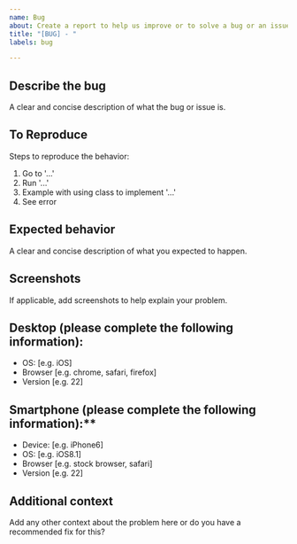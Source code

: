 ```yaml
---
name: Bug
about: Create a report to help us improve or to solve a bug or an issue
title: "[BUG] - "
labels: bug

---
```


## Describe the bug
A clear and concise description of what the bug or issue is.

## To Reproduce
Steps to reproduce the behavior:
1. Go to '...'
2. Run '...'
3. Example with using class to implement '...'
4. See error

## Expected behavior
A clear and concise description of what you expected to happen.

## Screenshots
If applicable, add screenshots to help explain your problem.

## Desktop (please complete the following information):
 - OS: [e.g. iOS]
 - Browser [e.g. chrome, safari, firefox]
 - Version [e.g. 22]

## Smartphone (please complete the following information):**
 - Device: [e.g. iPhone6]
 - OS: [e.g. iOS8.1]
 - Browser [e.g. stock browser, safari]
 - Version [e.g. 22]

## Additional context
Add any other context about the problem here or do you have a recommended fix for this?